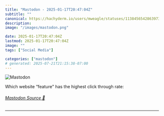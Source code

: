 ```yaml
---
title: "Mastodon - 2025-01-17T20:47:04Z"
subtitle: ""
canonical: https://hachyderm.io/users/mweagle/statuses/113845654286397374
description:
image: "/images/mastodon.png"

date: 2025-01-17T20:47:04Z
lastmod: 2025-01-17T20:47:04Z
image: ""
tags: ["Social Media"]

categories: ["mastodon"]
# generated: 2025-07-21T21:15:38-07:00
---
```

![Mastodon](/images/mastodon.png)

<p>Which website “feature&quot; has the highest click through rate:</p>


###### [Mastodon Source 🐘](https://hachyderm.io/@mweagle/113845654286397374)

___
